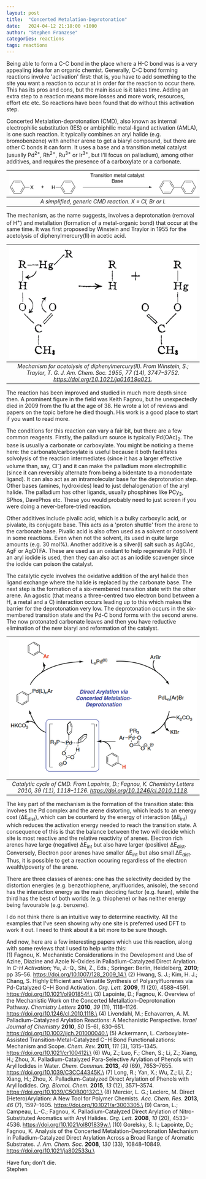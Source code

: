 ```yaml
---
layout: post
title:  "Concerted Metalation-Deprotonation"
date:   2024-04-12 21:18:00 +1000
author: "Stephen Franzese"
categories: reactions
tags: reactions
---
```

Being able to form a C-C bond in the place where a H-C bond was is a very appealing idea for an organic chemist. Generally, C-C bond forming reactions involve 'activation' first: that is, you have to add something to the site you want a reaction to occur at in order for the reaction to occur there. This has its pros and cons, but the main issue is it takes time. Adding an extra step to a reaction means more losses and more work, resources, effort etc etc. So reactions have been found that do without this activation step.

Concerted Metalation-deprotonation (CMD), also known as internal electrophilic substitution (IES) or ambiphilic metal­-ligand activation (AMLA), is one such reaction. It typically combines an aryl halide (e.g. bromobenzene) with another arene to get a biaryl compound, but there are other C bonds it can form. It uses a base and a transition metal catalyst (usually Pd<sup>2+</sup>, Rh<sup>2+</sup>, Ru<sup>3+</sup> or Ir<sup>3+</sup>, but I'll focus on palladium), among other additives, and requires the presence of a carboxylate or a carbonate.

| ![CMDsimple](/assets/cmd1.png) 
|:--:| 
| *A simplified, generic CMD reaction. X = Cl, Br or I.* |

The mechanism, as the name suggests, involves a deprotonation (removal of H<sup>+</sup>) and metallation (formation of a metal-organic bond) that occur at the same time. It was first proposed by Winstein and Traylor in 1955 for the acetolysis of diphenylmercury(II) in acetic acid.

| ![Hg](/assets/hg.png) 
|:--:| 
| *Mechanism for acetolysis of diphenylmercury(II). From Winstein, S.; Traylor, T. G. J. Am. Chem. Soc. 1955, 77 (14), 3747–3752. https://doi.org/10.1021/ja01619a021.* |

The reaction has been improved and studied in much more depth since then. A prominent figure in the field was Keith Fagnou, but he unexpectedly died in 2009 from the flu at the age of 38. He wrote a lot of reviews and papers on the topic before he died though. His work is a good place to start if you want to read more.

The conditions for this reaction can vary a fair bit, but there are a few common reagents. Firstly, the palladium source is typically Pd(OAc)<sub>2</sub>. The base is usually a carbonate or carboxylate. You might be noticing a theme here: the carbonate/carboxylate is useful because it both facilitates solvolysis of the reaction intermediates (since it has a larger effective volume than, say, Cl<sup>-</sup>) and it can make the palladium more electrophillic (since it can reversibly alternate from being a bidentate to a monodentate ligand). It can also act as an intramolecular base for the deprotonation step. Other bases (amines, hydroxides) lead to just dehalogenation of the aryl halide. The palladium has other ligands, usually phosphines like PCy<sub>3</sub>, SPhos, DavePhos etc. These you would probably need to just screen if you were doing a never-before-tried reaction.

Other additives include pivalic acid, which is a bulky carboxylic acid, or pivalate, its conjugate base. This acts as a 'proton shuttle' from the arene to the carbonate base. Pivalic acid is also often used as a solvent or cosolvent in some reactions. Even when not the solvent, its used in quite large amounts (e.g. 30 mol%). Another additive is a silver(I) salt such as AgOAc, AgF or AgOTFA. These are used as an oxidant to help regenerate Pd(II). If an aryl iodide is used, then they can also act as an iodide scavenger since the iodide can poison the catalyst.

The catalytic cycle involves the oxidative addition of the aryl halide then ligand exchange where the halide is replaced by the carbonate base. The next step is the formation of a six-membered transition state with the other arene. An agostic (that means a three-centred two electron bond between a H, a metal and a C) interaction occurs leading up to this which makes the barrier for the deprotonation very low. The deprotonation occurs in the six-membered transition state and the Pd-C bond forms with the second arene. The now protonated carbonate leaves and then you have reductive elimination of the new biaryl and reformation of the catalyst.

| ![cmdmech](/assets/cmdmech.png) 
|:--:| 
| *Catalytic cycle of CMD. From Lapointe, D.; Fagnou, K. Chemistry Letters 2010, 39 (11), 1118–1126. https://doi.org/10.1246/cl.2010.1118.* |

The key part of the mechanism is the formation of the transition state: this involves the Pd complex and the arene distorting, which leads to an energy cost (ΔE<sub>dist</sub>), which can be counterd by the energy of interaction (ΔE<sub>int</sub>) which reduces the activation energy needed to reach the transition state. A consequence of this is that the balance between the two will decide which site is most reactive and the relative reactivity of arenes. Electron rich arenes have large (negative) ΔE<sub>int</sub> but also have larger (positive) ΔE<sub>dist</sub>. Conversely, Electron poor arenes have smaller ΔE<sub>int</sub> but also small ΔE<sub>dist</sub>. Thus, it is possible to get a reaction occuring regardless of the electron wealth/poverty of the arene.

There are three classes of arenes: one has the selectivity decided by the distortion energies (e.g. benzothiophene, arylfluorides, anisole), the second has the interaction energy as the main deciding factor (e.g. furan), while the third has the best of both worlds (e.g. thiophene) or has neither energy being favourable (e.g. benzene).

I do not think there is an intuitive way to determine reactivity. All the examples that I've seen showing why one site is preferred used DFT to work it out. I need to think about it a bit more to be sure though.

And now, here are a few interesting papers which use this reaction, along with some reviews that I used to help write this:\
(1) Fagnou, K. Mechanistic Considerations in the Development and Use of Azine, Diazine and Azole N-Oxides in Palladium-Catalyzed Direct Arylation. In *C-H Activation*; Yu, J.-Q., Shi, Z., Eds.; Springer: Berlin, Heidelberg, **2010**; pp 35–56. https://doi.org/10.1007/128_2009_14.\
(2) Hwang, S. J.; Kim, H. J.; Chang, S. Highly Efficient and Versatile Synthesis of Polyarylfluorenes via Pd-Catalyzed C−H Bond Activation. *Org. Lett.* **2009**, *11* (20), 4588–4591. https://doi.org/10.1021/ol901854f.\
(3) Lapointe, D.; Fagnou, K. Overview of the Mechanistic Work on the Concerted Metallation–Deprotonation Pathway. *Chemistry Letters* **2010**, *39* (11), 1118–1126. https://doi.org/10.1246/cl.2010.1118.\
(4) Livendahl, M.; Echavarren, A. M. Palladium-Catalyzed Arylation Reactions: A Mechanistic Perspective. *Israel Journal of Chemistry* **2010**, *50* (5–6), 630–651. https://doi.org/10.1002/ijch.201000040.\
(5) Ackermann, L. Carboxylate-Assisted Transition-Metal-Catalyzed C−H Bond Functionalizations: Mechanism and Scope. *Chem. Rev.* **2011**, *111* (3), 1315–1345. https://doi.org/10.1021/cr100412j.\
(6) Wu, Z.; Luo, F.; Chen, S.; Li, Z.; Xiang, H.; Zhou, X. Palladium-Catalyzed Para-Selective Arylation of Phenols with Aryl Iodides in Water. *Chem. Commun.* **2013**, *49* (69), 7653–7655. https://doi.org/10.1039/C3CC44345K.\
(7) Long, R.; Yan, X.; Wu, Z.; Li, Z.; Xiang, H.; Zhou, X. Palladium-Catalyzed Direct Arylation of Phenols with Aryl Iodides. *Org. Biomol. Chem.* **2015**, *13* (12), 3571–3574. https://doi.org/10.1039/C5OB00132C.\
(8) Mercier, L. G.; Leclerc, M. Direct (Hetero)Arylation: A New Tool for Polymer Chemists. *Acc. Chem. Res.* **2013**, *46* (7), 1597–1605. https://doi.org/10.1021/ar3003305.\
(9) Caron, L.; Campeau, L.-C.; Fagnou, K. Palladium-Catalyzed Direct Arylation of Nitro-Substituted Aromatics with Aryl Halides. *Org. Lett.* **2008**, *10* (20), 4533–4536. https://doi.org/10.1021/ol801839w.\
(10) Gorelsky, S. I.; Lapointe, D.; Fagnou, K. Analysis of the Concerted Metalation-Deprotonation Mechanism in Palladium-Catalyzed Direct Arylation Across a Broad Range of Aromatic Substrates. *J. Am. Chem. Soc.* **2008**, *130* (33), 10848–10849. https://doi.org/10.1021/ja802533u.\

Have fun; don't die.\
Stephen